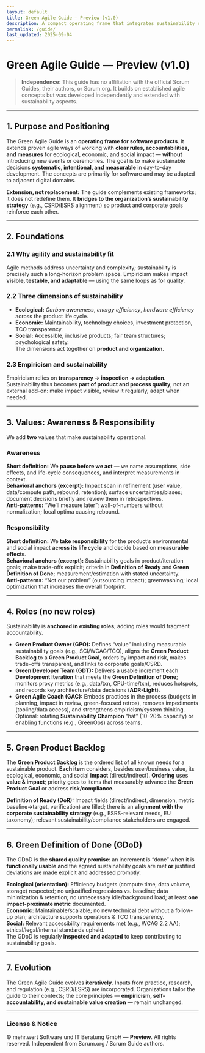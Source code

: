 ```yaml
---
layout: default
title: Green Agile Guide — Preview (v1.0)
description: A compact operating frame that integrates sustainability empirically into agile software development — without adding new meetings.
permalink: /guide/
last_updated: 2025-09-04
---
```


# Green Agile Guide — Preview (v1.0)

> **Independence:** This guide has no affiliation with the official Scrum Guides, their authors, or Scrum.org. It builds on established agile concepts but was developed independently and extended with sustainability aspects.

---

## 1. Purpose and Positioning

The Green Agile Guide is an **operating frame for software products**. It extends proven agile ways of working with **clear rules, accountabilities, and measures** for ecological, economic, and social impact — **without** introducing new events or ceremonies. The goal is to make sustainable decisions **systematic, intentional, and measurable** in day-to-day development. The concepts are primarily for software and may be adapted to adjacent digital domains.

**Extension, not replacement:** The guide complements existing frameworks; it does not redefine them. It **bridges to the organization’s sustainability strategy** (e.g., CSRD/ESRS alignment) so product and corporate goals reinforce each other.

---

## 2. Foundations

### 2.1 Why agility and sustainability fit
Agile methods address uncertainty and complexity; sustainability is precisely such a long-horizon problem space. Empiricism makes impact **visible, testable, and adaptable** — using the same loops as for quality.

### 2.2 Three dimensions of sustainability
- **Ecological:** *Carbon awareness*, *energy efficiency*, *hardware efficiency* across the product life cycle.  
- **Economic:** Maintainability, technology choices, investment protection, TCO transparency.  
- **Social:** Accessible, inclusive products; fair team structures; psychological safety.  
The dimensions act together on **product and organization**.

### 2.3 Empiricism and sustainability
Empiricism relies on **transparency → inspection → adaptation**. Sustainability thus becomes **part of product and process quality**, not an external add-on: make impact visible, review it regularly, adapt when needed.

---

## 3. Values: Awareness & Responsibility

We add **two** values that make sustainability operational.

### Awareness
**Short definition:** We **pause before we act** — we name assumptions, side effects, and life-cycle consequences, and interpret measurements in context.  
**Behavioral anchors (excerpt):** Impact scan in refinement (user value, data/compute path, rebound, retention); surface uncertainties/biases; document decisions briefly and review them in retrospectives.  
**Anti-patterns:** “We’ll measure later”; wall-of-numbers without normalization; local optima causing rebound.

### Responsibility
**Short definition:** We **take responsibility** for the product’s environmental and social impact **across its life cycle** and decide based on **measurable effects**.  
**Behavioral anchors (excerpt):** Sustainability goals in product/iteration goals; make trade-offs explicit; criteria in **Definition of Ready** and **Green Definition of Done**; measurement/estimation with stated uncertainty.  
**Anti-patterns:** “Not our problem” (outsourcing impact); greenwashing; local optimization that increases the overall footprint.

---

## 4. Roles (no new roles)

Sustainability is **anchored in existing roles**; adding roles would fragment accountability.

- **Green Product Owner (GPO):** Defines “value” including measurable sustainability goals (e.g., SCI/WCAG/TCO), aligns the **Green Product Backlog** to a **Green Product Goal**, orders by impact and risk, makes trade-offs transparent, and links to corporate goals/CSRD.  
- **Green Developer Team (GDT):** Delivers a usable increment each **Development Iteration** that meets the **Green Definition of Done**; monitors proxy metrics (e.g., data/txn, CPU-time/txn), reduces hotspots, and records key architecture/data decisions (**ADR-Light**).  
- **Green Agile Coach (GAC):** Embeds practices in the process (budgets in planning, impact in review, green-focused retros), removes impediments (tooling/data access), and strengthens empiricism/system thinking. Optional: rotating **Sustainability Champion** “hat” (10–20% capacity) or enabling functions (e.g., GreenOps) across teams.

---

## 5. Green Product Backlog

The **Green Product Backlog** is the ordered list of all known needs for a sustainable product. **Each item** considers, besides user/business value, its ecological, economic, and social **impact** (direct/indirect). **Ordering** uses **value & impact**; priority goes to items that measurably advance the **Green Product Goal** or address **risk/compliance**.

**Definition of Ready (DoR):** Impact fields (direct/indirect, dimension, metric baseline→target, verification) are filled; there is an **alignment with the corporate sustainability strategy** (e.g., ESRS-relevant needs, EU taxonomy); relevant sustainability/compliance stakeholders are engaged.

---

## 6. Green Definition of Done (GDoD)

The GDoD is the **shared quality promise**: an increment is “done” when it is **functionally usable** **and** the agreed sustainability goals are met **or** justified deviations are made explicit and addressed promptly.

**Ecological (orientation):** Efficiency budgets (compute time, data volume, storage) respected; no unjustified regressions vs. baseline; data minimization & retention; no unnecessary idle/background load; at least **one impact-proximate metric** documented.  
**Economic:** Maintainable/scalable; no new technical debt without a follow-up plan; architecture supports operations & TCO transparency.  
**Social:** Relevant accessibility requirements met (e.g., WCAG 2.2 AA); ethical/legal/internal standards upheld.  
The GDoD is regularly **inspected and adapted** to keep contributing to sustainability goals.

---

## 7. Evolution

The Green Agile Guide evolves **iteratively**. Inputs from practice, research, and regulation (e.g., CSRD/ESRS) are incorporated. Organizations tailor the guide to their contexts; the core principles — **empiricism, self-accountability, and sustainable value creation** — remain unchanged.

---

### License & Notice
© mehr.wert Software und IT Beratung GmbH — **Preview**. All rights reserved. Independent from Scrum.org / Scrum Guide authors.